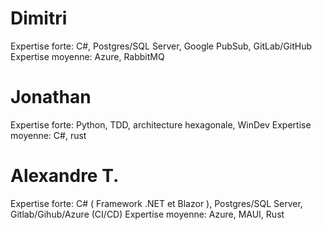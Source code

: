 # Dimitri
Expertise forte: C#, Postgres/SQL Server, Google PubSub, GitLab/GitHub
Expertise moyenne: Azure, RabbitMQ

# Jonathan
Expertise forte: Python, TDD, architecture hexagonale, WinDev
Expertise moyenne: C#, rust

# Alexandre T.

Expertise forte:  C# ( Framework .NET et Blazor ), Postgres/SQL Server, Gitlab/Gihub/Azure (CI/CD)
Expertise moyenne: Azure, MAUI, Rust
